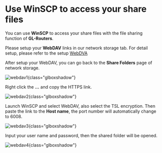 # Use WinSCP to access your share files

You can use **WinSCP** to access your share files with the file sharing function of **GL-Routers**.

Please setup your **WebDAV** links in our network storage tab. For detail setup, please refer to the setup [WebDVA](https://docs.gl-inet.com/router/en/4/interface_guide/network_storage/#set-up-webdav)

After setup your WebDAV, you can go back to the **Share Folders** page of network storage.

![webdav1](https://static.gl-inet.com/docs/en/4/tutorials/network_storage/webdav_client/webdav1.png){class="glboxshadow"}

Right click the **...** and copy the HTTPS link.

![webdav2](https://static.gl-inet.com/docs/en/4/tutorials/network_storage/webdav_client/webdav2.png){class="glboxshadow"}

Launch WinSCP and select WebDAV, also select the TSL encryption. Then paste the link to the **Host name**, the port number will automatically change to 6008.

![webdav3](https://static.gl-inet.com/docs/en/4/tutorials/network_storage/webdav_client/webdav3.png){class="glboxshadow"}

Input your user name and password, then the shared folder will be opened.

![webdav4](https://static.gl-inet.com/docs/en/4/tutorials/network_storage/webdav_client/webdav4.png){class="glboxshadow"}
